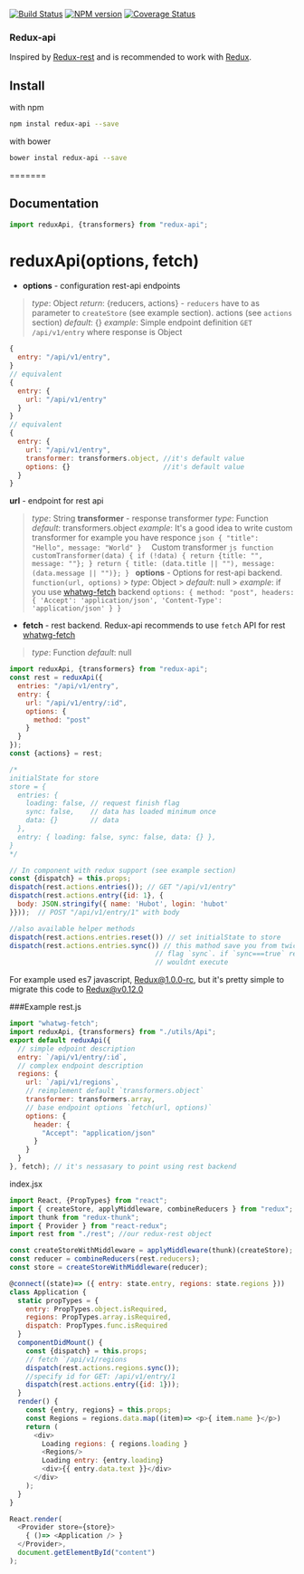 
[![Build Status](https://travis-ci.org/lexich/redux-api.svg)](https://travis-ci.org/lexich/redux-api)
[![NPM version](https://badge.fury.io/js/redux-api.svg)](http://badge.fury.io/js/redux-api)
[![Coverage Status](https://coveralls.io/repos/lexich/redux-api/badge.png?branch=master)](https://coveralls.io/r/lexich/redux-api?branch=master)

### Redux-api

Inspired by [Redux-rest](https://github.com/Kvoti/redux-rest) and is recommended to work with [Redux](https://github.com/gaearon/redux).

## Install
with npm
```sh
npm instal redux-api --save
```
with bower
```sh
bower instal redux-api --save
```

=======
## Documentation

```js
import reduxApi, {transformers} from "redux-api";
```
# reduxApi(options, fetch)
- **options** - configuration rest-api endpoints
> *type*: Object
> *return*: {reducers, actions} - `reducers` have to as parameter to `createStore` (see example section). actions (see `actions` section)
> *default*: {}
> *example*:
  Simple endpoint definition `GET /api/v1/entry` where response is Object
  ```js
  {
    entry: "/api/v1/entry",
  }
  // equivalent
  {
    entry: {
      url: "/api/v1/entry"
    }
  }
  // equivalent
  {
    entry: {      
      url: "/api/v1/entry",
      transformer: transformers.object, //it's default value      
      options: {}                       //it's default value
    }
  }
  ```
  **url** - endpoint for rest api
  > *type*: String 
  **transformer** - response transformer
  > *type*: Function
  > *default*: transformers.object
  > *example*: It's a good idea to write custom transformer
    for example you have responce
    ```json
    { "title": "Hello", message: "World" } 
    ```
    Custom transformer
    ```js
    function customTransformer(data) {
      if (!data) {
        return {title: "", message: ""};
      }
      return { title: (data.title || ""), message: (data.message || "")};
    }
    ```
    **options** - Options for rest-api backend. `function(url, options)`
    > *type*: Object
    > *default*: null
    > *example*: if you use [whatwg-fetch](https://www.npmjs.com/package/whatwg-fetch) backend
      ```
      options: {
        method: "post",
        headers: {
          'Accept': 'application/json',
          'Content-Type': 'application/json'
        }
      }
      ```

- **fetch** - rest backend. Redux-api recommends to use `fetch` API for rest [whatwg-fetch](https://www.npmjs.com/package/whatwg-fetch) 
> *type*: Function
> *default*: null

```js 
import reduxApi, {transformers} from "redux-api";
const rest = reduxApi({
  entries: "/api/v1/entry",
  entry: {
    url: "/api/v1/entry/:id",
    options: {
      method: "post"
    }
  }
});
const {actions} = rest;

/*
initialState for store
store = {
  entries: {
    loading: false, // request finish flag
    sync: false,    // data has loaded minimum once
    data: {}        // data
  },
  entry: { loading: false, sync: false, data: {} },
}
*/

// In component with redux support (see example section)
const {dispatch} = this.props;
dispatch(rest.actions.entries()); // GET "/api/v1/entry"
dispatch(rest.actions.entry({id: 1}, {
  body: JSON.stringify({ name: 'Hubot', login: 'hubot' 
}}));  // POST "/api/v1/entry/1" with body

//also available helper methods
dispatch(rest.actions.entries.reset()) // set initialState to store
dispatch(rest.actions.entries.sync()) // this mathod save you from twice requests
                                    // flag `sync`. if `sync===true` requst 
                                    // wouldnt execute
```

For example used es7 javascript, [Redux@1.0.0-rc](https://github.com/gaearon/redux/tree/v1.0.0-rc), but it's pretty simple to migrate this code to [Redux@v0.12.0](https://github.com/gaearon/redux/tree/v0.12.0)

###Example
rest.js
```js
import "whatwg-fetch";
import reduxApi, {transformers} from "./utils/Api";
export default reduxApi({
  // simple edpoint description
  entry: `/api/v1/entry/:id`,
  // complex endpoint description
  regions: {
    url: `/api/v1/regions`,
    // reimplement default `transformers.object`
    transformer: transformers.array,
    // base endpoint options `fetch(url, options)`
    options: {
      header: {
        "Accept": "application/json"
      }
    }
  }
}, fetch); // it's nessasary to point using rest backend
```

index.jsx
```js
import React, {PropTypes} from "react";
import { createStore, applyMiddleware, combineReducers } from "redux";
import thunk from "redux-thunk";
import { Provider } from "react-redux";
import rest from "./rest"; //our redux-rest object

const createStoreWithMiddleware = applyMiddleware(thunk)(createStore);
const reducer = combineReducers(rest.reducers);
const store = createStoreWithMiddleware(reducer);

@connect((state)=> ({ entry: state.entry, regions: state.regions }))
class Application {
  static propTypes = {
    entry: PropTypes.object.isRequired,
    regions: PropTypes.array.isRequired,
    dispatch: PropTypes.func.isRequired
  }
  componentDidMount() {
    const {dispatch} = this.props;
    // fetch `/api/v1/regions
    dispatch(rest.actions.regions.sync());
    //specify id for GET: /api/v1/entry/1
    dispatch(rest.actions.entry({id: 1})); 
  }
  render() {
    const {entry, regions} = this.props;
    const Regions = regions.data.map((item)=> <p>{ item.name }</p>)    
    return (
      <div>
        Loading regions: { regions.loading }
        <Regions/>
        Loading entry: {entry.loading}
        <div>{{ entry.data.text }}</div>
      </div>
    );
  }
}

React.render(
  <Provider store={store}>
    { ()=> <Application /> }
  </Provider>,
  document.getElementById("content")
);
```
